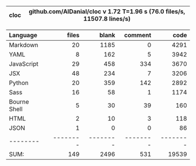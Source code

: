 cloc|github.com/AlDanial/cloc v 1.72  T=1.96 s (76.0 files/s, 11507.8 lines/s)
--- | ---

Language|files|blank|comment|code
:-------|-------:|-------:|-------:|-------:
Markdown|20|1185|0|4291
YAML|8|162|5|3942
JavaScript|29|458|334|3670
JSX|48|234|7|3206
Python|20|359|142|2892
Sass|16|58|1|1174
Bourne Shell|5|30|39|160
HTML|2|10|3|118
JSON|1|0|0|86
--------|--------|--------|--------|--------
SUM:|149|2496|531|19539
